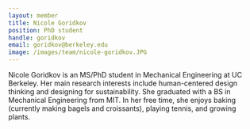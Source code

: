 ```yaml
---
layout: member
title: Nicole Goridkov
position: PhD student
handle: goridkov
email: goridkov@berkeley.edu
image: /images/team/nicole-goridkov.JPG
---
```


Nicole Goridkov is an MS/PhD student in Mechanical Engineering at UC Berkeley. 
Her main research interests include human-centered design thinking and designing for sustainability. 
She graduated with a BS in Mechanical Engineering from MIT. In her free time, she enjoys baking 
(currently making bagels and croissants), playing tennis, and growing plants.
